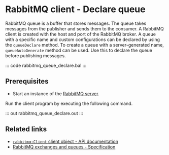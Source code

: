 # RabbitMQ client - Declare queue

RabbitMQ queue is a buffer that stores messages. The queue takes messages from the publisher and sends them to the consumer. A RabbitMQ client is created with the host and port of the RabbitMQ broker. A queue with a specific name and custom configurations can be declared by using the `queueDeclare` method. To create a queue with a server-generated name, `queueAutoGenerate` method can be used. Use this to declare the queue before publishing messages.

::: code rabbitmq_queue_declare.bal :::

## Prerequisites
- Start an instance of the [RabbitMQ server](https://www.rabbitmq.com/download.html).

Run the client program by executing the following command.

::: out rabbitmq_queue_declare.out :::

## Related links
- [`rabbitmq:Client` client object - API documentation](https://lib.ballerina.io/ballerinax/rabbitmq/latest/clients/Client)
- [RabbitMQ exchanges and queues - Specification](https://github.com/ballerina-platform/module-ballerinax-rabbitmq/blob/master/docs/spec/spec.md#3-exchanges-and-queues)

